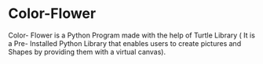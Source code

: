 # Color-Flower

Color- Flower is a Python Program made with the help of Turtle Library ( It is a Pre- Installed Python Library that enables
users to create pictures and Shapes by providing them with a virtual canvas). 
